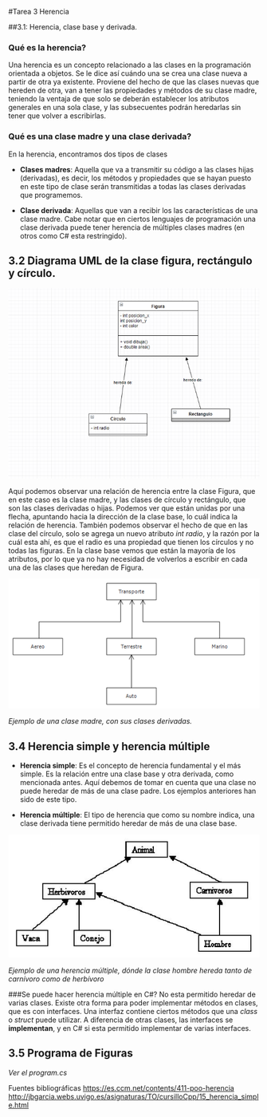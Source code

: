 #Tarea 3 Herencia

##3.1: Herencia, clase base y derivada.

### Qué es la herencia?
Una herencia es un concepto relacionado a las clases en la programación orientada a objetos. Se le dice así cuándo una se crea una clase nueva a partir de otra ya existente. Proviene del hecho de que las clases nuevas que hereden de otra, van a tener las propiedades y métodos  de su clase madre, teniendo la ventaja de que solo se deberán establecer los atributos generales en una sola clase, y las subsecuentes podrán heredarlas sin tener que volver a escribirlas.

### Qué es una clase madre y una clase derivada?
En la herencia, encontramos dos tipos de clases

*  **Clases madres**: Aquella que va a transmitir su código a las clases hijas (derivadas), es decir, los métodos y propiedades que se hayan puesto en este tipo de clase serán transmitidas a todas las clases derivadas que programemos.

* **Clase derivada**: Aquellas que van a recibir los las características de una clase madre. Cabe notar que en ciertos lenguajes de programación una clase derivada puede tener herencia de múltiples clases madres (en otros como C# esta restringido).

## 3.2 Diagrama UML de la clase figura, rectángulo y círculo.


![Ejemplo](./Images/UML.PNG)


Aquí podemos observar una relación de herencia entre la clase Figura, que en este caso es la clase madre, y las clases de círculo y rectángulo, que son las clases derivadas o hijas. Podemos ver que están unidas por una flecha, apuntando hacia la dirección de la clase base, lo cuál indica la relación de herencia. También podemos observar el hecho de que en las clase del círculo, solo se agrega un nuevo atributo *int radio*, y la razón por la cuál esta ahí, es que el radio es una propiedad que tienen los círculos y no todas las figuras.
En la clase base vemos que están la mayoría de los atributos, por lo que ya no hay necesidad de volverlos a escribir en cada una de las clases que heredan de Figura.


![Ejemplo](./Images/diagrama.png)


*Ejemplo de una clase madre, con sus clases derivadas.*

## 3.4 Herencia simple y herencia múltiple

* **Herencia simple**: Es el concepto de herencia fundamental y el más simple. Es la relación entre una clase base y otra derivada, como mencionada antes. Aquí debemos de tomar en cuenta que una clase no puede heredar de más de una clase padre. Los ejemplos anteriores han sido de este tipo.

* **Herencia múltiple**: El tipo de herencia que como su nombre indica, una clase derivada tiene permitido heredar de más de una clase base.


![Ejemplo](./Tarea3/Images\H01.JPG)


*Ejemplo de una herencia múltiple, dónde la clase hombre hereda tanto de carnívoro como de herbívoro*

###Se puede hacer herencia múltiple en C#?
No esta permitido heredar de varias clases. Existe otra forma para poder implementar métodos en clases, que es con interfaces. Una interfaz contiene ciertos métodos que una *class* o *struct* puede utilizar. A diferencia de otras clases, las interfaces se **implementan**, y en C# si esta permitido implementar de varias interfaces.

## 3.5 Programa de Figuras
*Ver el program.cs*

Fuentes bibliográficas
https://es.ccm.net/contents/411-poo-herencia
http://jbgarcia.webs.uvigo.es/asignaturas/TO/cursilloCpp/15_herencia_simple.html

